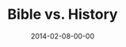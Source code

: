 ---
layout: message
category: message
series: "Heavyweights 2"
title: "Bible vs. History"
date: 2014-02-08-00-00
message_id: 847
audio: "http://s3.amazonaws.com/crossroads-media/messages/audio/heavyweights2_wk01.mp3"
audio-duration: "50:44"
program: "http://s3.amazonaws.com/crossroads-media/documents/02_08-09_14Program_LO.pdf"
description: "Is the Bible a true source of history?"
video: "http://s3.amazonaws.com/crossroads-media/messages/video/heavyweights2_wk01.mp4"
video-duration: "50:44"
video-image: "http://s3.amazonaws.com/crossroads-media/images/heavyweights2_wk01_still.jpg"
explicit: false
---